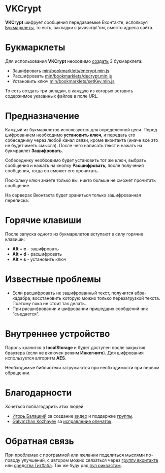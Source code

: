 VKCrypt
========

**VKCrypt** шифрует сообщения передаваемые Вконтакте, используя [Букмарклеты](//ru.wikipedia.org/wiki/%D0%91%D1%83%D0%BA%D0%BC%D0%B0%D1%80%D0%BA%D0%BB%D0%B5%D1%82 "Букмарклет"),
то есть, закладки с javascript'ом, вместо адреса сайта.

Букмарклеты
========
Для использования **VKCrypt** неоходимо [создать](http://www.youtube.com/watch?v=2c1aqpmvUzw "Как создать закладку?") 3 букмарклета:
- Зашифровать [min/bookmarklets/encrypt.min.js](//raw.github.com/coderaiser/vkcrypt/master/min/bookmarlkets/encrypt.min.js)
- Расшифровать [min/bookmarklets/decrypt.min.js](//github.com/coderaiser/vkcrypt/raw/master/min/bookmarlkets/decrypt.min.js)
- Установить ключ [min/bookmarklets/setKey.min.js](//github.com/coderaiser/vkcrypt/raw/master/min/bookmarlkets/setKey.min.js)

То есть создать три вкладки, в каждую из которых вставить содержимое указанных файлов в поле URL.

Предназначение
========
Каждый из букмарклетов используется для определенной цели. Перед шифрованием необходимо **установить ключ**, и передать
его собеседнику через любой канал связи, кроме вконтакта (иначе всё это не будет иметь смысла).
После чего написать текст и нажать на букмраклет **Зашифровать**.

Собеседнику необходимо будет установить тот же ключ, выбрать сообщения и
нажать на кнопку **Расшифровать**, после получения сообщения,
тогда он сможет его прочитать.

Поскольку ключ знаете только вы, никто больше не сможет прочитать сообщение.

На серверах Вконтакта будет храниться только зашифрованная переписка.

Горячие клавиши
========
После запуска одного из букмарклетов вступают в силу горячие клавиши:
- **Alt  + e**          - зашифровать
- **Alt  + d**          - расшифровать
- **Alt  + s**          - установить ключ

Известные проблемы
========
- Если расшифровать не зашифрованный текст, получится абра-кадабра, восстановить
которую можно только перезагрузкой текста. Поэтому пока не стоит так делать.
- При расшифровании и шифровании пришедших сообщений ник "съедается".

Внутреннее устройство
========
Пароль хранится в **localStorage** и будет доступен после закрытия браузера
(если не включен режим **Инкогнито**). Для шифрования используется алгоритм **AES**.

Необходимые библиотеки загружаются при необходимости при первом обращении.

Благодарности
========
Хочеться поблагодарить этих людей:
- [Игорь Балацкий](http://vk.com/id75440132 "Игорь Балацкий")
за создание [видео](//www.youtube.com/watch?v=2c1aqpmvUzw "Установка")
и поддержке [группы](//vk.com/vkcrypt "Группа").
- [Galymzhan Kozhayev](//github.com/galymzhan "Galymzhan Kozhayev")
за [исправление опечаток](//github.com/coderaiser/vkcrypt/commit/73705948464f48e78fad213ebaeab1ed80bb3a37#README.md "Исправление Опечаток").

Обратная связь
========
При проблемах с программой или желании поделиться мыслями по-поводу
улучшений, с автором можно связаться через [группу вконтакте](http://vk.com/vkcrypt "Группа вконтакте") или
[средства ГитХаба](https://github.com/coderaiser/vkcrypt/issues "Issues").
Так же буду рад [пул риквэстам](https://github.com/coderaiser/vkcrypt/pulls "Pulls").
